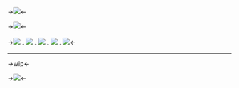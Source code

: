 ->![](https://cdn.discordapp.com/attachments/1064597015503315054/1127294873444286534/Untitled2425_20230708184656.png)<-

->[![](https://media.discordapp.net/attachments/1118567030908530729/1163091489799282688/mam1.gif?ex=653e505c&is=652bdb5c&hm=e3ff7b7405550816821b9c8ec7c39de902bac8f2b6a53e23984172c9347f9865&=&width=677&height=397)](/mammonsrentry)<-

->[![](https://media.discordapp.net/attachments/1118567030908530729/1163100237196443698/Untitled217_20231015220454.png?ex=653e5881&is=652be381&hm=7cdb55086cc97302ec2a470164fa1a54a82704105de943c586159a0b0e530ad0&=&width=93&height=28)](/greedpixels) __𓈒__ [![](https://media.discordapp.net/attachments/1118567030908530729/1163098912563937340/Untitled217_20231015215938.png?ex=653e5746&is=652be246&hm=c446c5ce88c22c2d384da39db510e5f11719b2c8f2676e4477869ba4efa2ed7b&=&width=130&height=28)](/greeddividers) ___𓈒___ [![](https://media.discordapp.net/attachments/1118567030908530729/1163098912303886336/Untitled217_20231015215913.png?ex=653e5746&is=652be246&hm=f4b8b88233cee155d44e368fc38588e3f144f59307232b55fd85f16f17ce1e9e&=&width=85&height=28)](https://rentry.co/greedlinks) __𓈒__ [![](https://media.discordapp.net/attachments/1118567030908530729/1163098911972528188/Untitled217_20231015215851.png?ex=653e5745&is=652be245&hm=8f7c2fcb728ec31c58c99bd199a490b3397759e943f51545c76c00308ea6298a&=&width=68&height=28)](/greedmisc) __𓈒__ [![](https://media.discordapp.net/attachments/1118567030908530729/1163098911687327806/Untitled217_20231015215830.png?ex=653e5745&is=652be245&hm=dd0f0a596f931c5a05414709fc62c64ea23171531f519f56eadc0534164f39ac&=&width=167&height=28)](/rottinghusband)<-

***

->wip<-

->![](https://cdn.discordapp.com/attachments/1064597015503315054/1127294873133920336/Untitled2425_20230708184658.png)<-